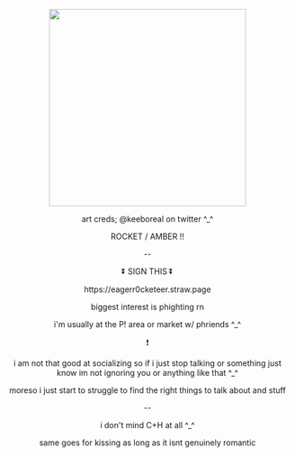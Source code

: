 <p align="center">
  <img width="350" height="350" src="https://i.imgur.com/MaKetvP.png">
</p>
<p align="center">  art creds; @keeboreal on twitter ^_^ </p>
<p align="center">  ROCKET / AMBER !! </p>
<p align="center">  -- </p>
<p align="center">  ⏬ SIGN THIS ⏬ </p>
<p align="center">  https://eagerr0cketeer.straw.page </p>

<p align="center">  biggest interest is phighting rn </p>
<p align="center">  i'm usually at the P! area or market w/ phriends ^_^ </p>
<p align="center">  ❗ </p>
<p align="center">  i am not that good at socializing so if i just stop talking or something just know im not ignoring you or anything like that ^_^ </p>
<p align="center">  moreso i just start to struggle to find the right things to talk about and stuff </p>
<p align="center"> -- </p>
<p align="center"> i don't mind C+H at all ^_^ </p>
<p align="center"> same goes for kissing as long as it isnt genuinely romantic </p>
